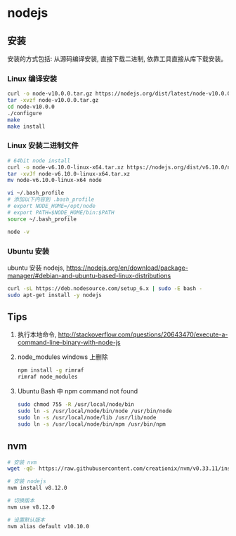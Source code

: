 # nodejs

## 安装

安装的方式包括: 从源码编译安装, 直接下载二进制, 依靠工具直接从库下载安装。

### Linux 编译安装

```bash
curl -o node-v10.0.0.tar.gz https://nodejs.org/dist/latest/node-v10.0.0.tar.gz
tar -xvzf node-v10.0.0.tar.gz
cd node-v10.0.0
./configure
make
make install
```

### Linux 安装二进制文件

```bash
# 64bit node install
curl -o node-v6.10.0-linux-x64.tar.xz https://nodejs.org/dist/v6.10.0/node-v6.10.0-linux-x64.tar.xz
tar -xvJf node-v6.10.0-linux-x64.tar.xz
mv node-v6.10.0-linux-x64 node

vi ~/.bash_profile
# 添加以下内容到 .bash_profile
# export NODE_HOME=/opt/node
# export PATH=$NODE_HOME/bin:$PATH
source ~/.bash_profile

node -v
```

### Ubuntu 安装

ubuntu 安装 nodejs, <https://nodejs.org/en/download/package-manager/#debian-and-ubuntu-based-linux-distributions>

```bash
curl -sL https://deb.nodesource.com/setup_6.x | sudo -E bash -
sudo apt-get install -y nodejs
```

## Tips

1. 执行本地命令, <http://stackoverflow.com/questions/20643470/execute-a-command-line-binary-with-node-js>
2. node_modules windows 上删除

    ```bash
    npm install -g rimraf
    rimraf node_modules
    ```

3. Ubuntu Bash 中 npm command not found

    ```bash
    sudo chmod 755 -R /usr/local/node/bin
    sudo ln -s /usr/local/node/bin/node /usr/bin/node
    sudo ln -s /usr/local/node/lib /usr/lib/node
    sudo ln -s /usr/local/node/bin/npm /usr/bin/npm
    ```

## nvm

```bash
# 安装 nvm
wget -qO- https://raw.githubusercontent.com/creationix/nvm/v0.33.11/install.sh | bash

# 安装 nodejs
nvm install v8.12.0

# 切换版本
nvm use v8.12.0

# 设置默认版本
nvm alias default v10.10.0
```

